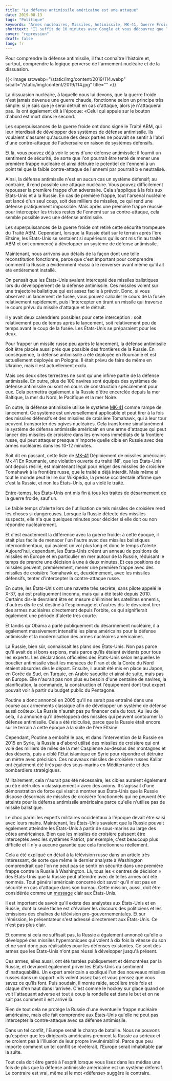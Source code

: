 ```yaml
---
title: "La défense antimissile américaine est une attaque"
date: 2019-08-13
tags: "Politique"
keywords: "Armes nucléaires, Missiles, Antimissile, MK-41, Guerre Froide"
shorttext: "Il suffit de 10 minutes avec Google et vous découvrez que les Etats-Unis ne défend pas mais attaquent avec le système antimissile."
cover: "repression"
draft: false
lang: fr
---
```


Pour comprendre la défense antimissile, il faut connaître l'histoire et, surtout, comprendre la logique perverse de l'armement nucléaire et de la dissuasion.

{{< image srcwebp="/static/img/content/2019/114.webp" srcalt="/static/img/content/2019/114.jpg" title="" >}}

La dissuasion nucléaire, à laquelle nous lui devons, que la guerre froide n'est jamais devenue une guerre chaude, fonctionne selon un principe très simple: si je sais que je serai détruit en cas d'attaque, alors je n'attaquerai pas. Ils ont également dit à l'époque: «Celui qui appuie sur le bouton d'abord est mort dans le second.

Les superpuissances de la guerre froide ont donc signé le Traité ABM, qui leur interdisait de développer des systèmes de défense antimissile. Ils voulaient s'assurer qu'aucune des deux parties ne pouvait se sentir à l'abri d'une contre-attaque de l'adversaire en raison de systèmes défensifs.

Et là, vous pouvez déjà voir le sens d'une défense antimissile: il fournit un sentiment de sécurité, de sorte que l'on pourrait être tenté de mener une première frappe nucléaire et ainsi détruire le potentiel de l'ennemi à un point tel que la faible contre-attaque de l'ennemi par pourrait b e neutralisé.

Ainsi, la défense antimissile n'est en aucun cas un système défensif; au contraire, il rend possible une attaque nucléaire. Vous pouvez difficilement repousser la première frappe d'un adversaire. Cela s'applique à la fois aux États-Unis et à la Russie. En cas de première frappe, tout l'arsenal nucléaire est lancé d'un seul coup, soit des milliers de missiles, ce qui rend une défense pratiquement impossible. Mais après une première frappe réussie pour intercepter les tristes restes de l'ennemi sur sa contre-attaque, cela semble possible avec une défense antimissile.

Les superpuissances de la guerre froide ont retiré cette sécurité trompeuse du Traité ABM. Cependant, lorsque la Russie était sur le terrain après l'ère Eltsine, les États-Unis se sentaient si supérieurs qu'ils ont mis fin au traité ABM et ont commencé à développer un système de défense antimissile.

Maintenant, nous arrivons aux détails de la façon dont une telle reconstitution fonctionne, parce que c'est important pour comprendre comment la Russie a évidemment réussi à le renverser avant même qu'il ait été entièrement installé.

On pensait que les États-Unis avaient intercepté des missiles balistiques lors du développement de la défense antimissile. Ces missiles volent sur une trajectoire balistique qui est assez facile à prévoir. Donc, si vous observez un lancement de fusée, vous pouvez calculer le cours de la fusée relativement rapidement, puis l'intercepter en tirant un missile qui traverse le cours prévu du missile d'attaque et le détruit.

Il y avait deux calendriers possibles pour cette interception : soit relativement peu de temps après le lancement, soit relativement peu de temps avant le coup de la fusée. Les États-Unis se préparaient pour les deux.

Pour frapper un missile russe peu après le lancement, la défense antimissile doit être placée aussi près que possible des frontières de la Russie. En conséquence, la défense antimissile a été déployée en Roumanie et est actuellement déployée en Pologne. Il était prévu de faire de même en Ukraine, mais il est actuellement exclu.

Mais ces deux sites terrestres ne sont qu'une infime partie de la défense antimissile. En outre, plus de 100 navires sont équipés des systèmes de défense antimissile ou sont en cours de construction spécialement pour eux. Cela permettra également à la Russie d'être encerclée depuis la mer Baltique, la mer du Nord, le Pacifique et la mer Noire.

En outre, la défense antimissile utilise le système [MK-41](https://en.wikipedia.org/wiki/Mark_41_Vertical_Launching_System "Mark 41 Vertical Launching System") comme rampe de lancement. Ce système est universellement applicable et peut tirer à la fois des missiles défensifs et des missiles de croisière Tomahawk, qui à leur tour peuvent transporter des ogives nucléaires. Cela transforme simultanément le système de défense antimissile américain en une arme d'attaque qui peut lancer des missiles de croisière dans les environs immédiats de la frontière russe, qui peut attaquer presque n'importe quelle cible en Russie avec des armes nucléaires dans les 10-12 minutes.

Soit dit en passant, cette liste de [MK-41](https://www.armyrecognition.com/october_2018_global_defense_security_army_news_industry/deployment_of_us_mk_41_missile_systems_in_romania_poland_contradicts_inf_treaty.html "Deployment of US Mk 41 missile systems in Romania, Poland contradicts INF Treaty") Déploiement de missiles américains Mk 41 En Roumanie, une violation ouverte du traité INF, que les États-Unis ont depuis résilié, est maintenant légal pour ériger des missiles de croisière Tomahawk à la frontière russe, que le traité a déjà interdit. Mais même si tout le monde peut le lire sur Wikipédia, la presse occidentale affirme que c'est la Russie, et non les États-Unis, qui a violé le traité.

Entre-temps, les États-Unis ont mis fin à tous les traités de désarmement de la guerre froide, sauf un.

Le faible temps d'alerte lors de l'utilisation de tels missiles de croisière rend les choses si dangereuses. Lorsque la Russie détecte des missiles suspects, elle n'a que quelques minutes pour décider si elle doit ou non répondre nucléairement.

Et c'est exactement la différence avec la guerre froide: à cette époque, il était plus facile de menacer l'un l'autre avec des missiles balistiques intercontinentaux, qui avaient un vol plus long et donc le temps d'alerte. Aujourd'hui, cependant, les États-Unis créent un anneau de positions de missiles en Europe et en particulier en mer autour de la Russie, réduisant le temps de prendre une décision à une à deux minutes. Et ces positions de missiles peuvent, premièrement, mener une première frappe avec des missiles de croisière Tomahawk et, deuxièmement, avec les missiles défensifs, tenter d'intercepter la contre-attaque russe.

En outre, les États-Unis ont une navette très secrète, sans pilote appelé le X-37, qui est pratiquement inconnu, mais qui a été testé depuis 2010. Certains dis-le devraient être en mesure d'éliminer les satellites ennemis, d'autres dis-le est destiné à l'espionnage et d'autres dis-le devraient tirer des armes nucléaires directement depuis l'orbite, ce qui signifierait également une période d'alerte très courte.

Et tandis qu'Obama a parlé publiquement du désarmement nucléaire, il a également massivement intensifié les plans américains pour la défense antimissile et la modernisation des armes nucléaires américaines.

La Russie, bien sûr, connaissait les plans des États-Unis. Non pas parce qu'il avait de si bons espions, mais parce qu'ils étaient évidents pour tous les experts. Les déclarations officielles des États-Unis selon lesquelles le bouclier antimissile visait les menaces de l'Iran et de la Corée du Nord étaient absurdes dès le départ. Ensuite, il aurait été mis en place au Japon, en Corée du Sud, en Turquie, en Arabie saoudite et ainsi de suite, mais pas en Europe. Elle n'aurait pas non plus eu besoin d'une centaine de navires, la planification, la commande, la construction et l'équipement dont tout expert pouvait voir à partir du budget public du Pentagone.

Poutine a donc annoncé en 2005 qu'il ne serait pas entraîné dans une course aux armements classique afin de développer un système de défense aussi coûteux. La Russie n'aurait pas pu financer cela du tout. Au lieu de cela, il a annoncé qu'il développera des missiles qui peuvent contourner la défense antimissile. Cela a été ridiculisé, parce que la Russie était encore sur le terrain à cette époque à la suite de l'ère Eltsine.

Cependant, Poutine a emboîté le pas, et dans l'intervention de la Russie en 2015 en Syrie, la Russie a d'abord utilisé des missiles de croisière qui ont volé des milliers de miles de la mer Caspienne au-dessus des montagnes et des déserts, puis a ciblé l'Etat islamique en Syrie pour répondre et détruire un mètre avec précision. Ces nouveaux missiles de croisière russes Kalibr ont également été tirés par des sous-marins en Méditerranée et des bombardiers stratégiques.

Militairement, cela n'aurait pas été nécessaire, les cibles auraient également pu être détruites « classiquement » avec des avions. Il s'agissait d'une démonstration de force qui visait à montrer aux États-Unis que la Russie dispose désormais de missiles de croisière fonctionnels qui ne peuvent être atteints pour la défense antimissile américaine parce qu'elle n'utilise pas de missile balistique.

Le choc parmi les experts militaires occidentaux à l'époque devait être saisi avec leurs mains. Maintenant, les États-Unis savaient que la Russie pouvait également atteindre les États-Unis à partir de sous-marins au large des côtes américaines. Bien que les missiles de croisière puissent être interceptés avec les systèmes Patriot, par exemple, c'est beaucoup plus difficile et il n'y a aucune garantie que cela fonctionnera réellement.

Cela a été expliqué en détail à la télévision russe dans un article très intéressant, de sorte que même le dernier analyste à Washington comprendrait que l'on ne peut pas se sentir en sécurité dans une première frappe contre la Russie à Washington. Là, tous les « centres de décision » des États-Unis que la Russie peut atteindre avec de telles armes ont été nommés. Tout général américain concerné doit savoir qu'il n'est pas en sécurité en cas d'attaque dans son bureau. Cette mission, aussi, doit être considérée comme un [message](http://vesti7.ru/video/1874609/episode/24-02-2019/ "ЭФИР ОТ 24.02.2019") clair aux États-Unis.

Il est important de savoir qu'il existe des analystes aux États-Unis et en Russie, dont la seule tâche est d'évaluer les discours des politiciens et les émissions des chaînes de télévision pro-gouvernementales. Et sur l'émission, le présentateur s'est adressé directement aux États-Unis. Ce n'est pas plus clair.

Et comme si cela ne suffisait pas, la Russie a également annoncé qu'elle a développé des missiles hypersoniques qui volent à dix fois la vitesse du son et ne sont donc pas réalisables pour les défenses existantes. Ce sont des armes que les États-Unis n'ont pas réussi à développer jusqu'à présent.

Ces armes, elles aussi, ont été testées publiquement et démontrées par la Russie, et devraient également priver les États-Unis du sentiment d'inattaquabilité. Un expert américain a expliqué l'un des nouveaux missiles russes dans un rapport: «Ils volent assez bas et vous pensez que vous savez ce qu'ils font. Puis soudain, il monte raide, accélère trois fois et claque d'en haut dans l'arrivée. C'est comme le hockey sur glace quand on voit l'attaquant adverse et tout à coup la rondelle est dans le but et on ne sait pas comment il est arrivé là.

Rien de tout cela ne protège la Russie d'une éventuelle frappe nucléaire américaine, mais elle fait comprendre aux États-Unis qu'elle ne peut pas intercepter la contre-attaque avec sa défense antimissile.

Dans un tel conflit, l'Europe serait le champ de bataille. Nous ne pouvons qu'espérer que les dirigeants américains prennent la Russie au sérieux et ne croient pas à l'illusion de leur propre invulnérabilité. Parce que peu importe comment un tel conflit se révélerait, l'Europe serait inhabitable par la suite.

Tout cela doit être gardé à l'esprit lorsque vous lisez dans les médias une fois de plus que la défense antimissile américaine est un système défensif. Le contraire est vrai, même si le mot «défense» suggère le contraire.
